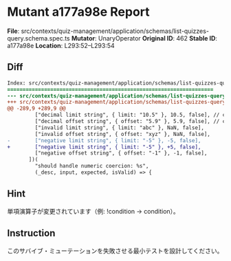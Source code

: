 # Mutant a177a98e Report

**File**: src/contexts/quiz-management/application/schemas/list-quizzes-query.schema.spec.ts
**Mutator**: UnaryOperator
**Original ID**: 462
**Stable ID**: a177a98e
**Location**: L293:52–L293:54

## Diff

```diff
Index: src/contexts/quiz-management/application/schemas/list-quizzes-query.schema.spec.ts
===================================================================
--- src/contexts/quiz-management/application/schemas/list-quizzes-query.schema.spec.ts	original
+++ src/contexts/quiz-management/application/schemas/list-quizzes-query.schema.spec.ts	mutated #462
@@ -289,9 +289,9 @@
         ["decimal limit string", { limit: "10.5" }, 10.5, false], // coerces to number but fails int validation
         ["decimal offset string", { offset: "5.9" }, 5.9, false], // coerces to number but fails int validation
         ["invalid limit string", { limit: "abc" }, NaN, false],
         ["invalid offset string", { offset: "xyz" }, NaN, false],
-        ["negative limit string", { limit: "-5" }, -5, false],
+        ["negative limit string", { limit: "-5" }, +5, false],
         ["negative offset string", { offset: "-1" }, -1, false],
       ])(
         "should handle numeric coercion: %s",
         (_desc, input, expected, isValid) => {
```

## Hint

単項演算子が変更されています（例: !condition → condition）。

## Instruction

このサバイブ・ミューテーションを失敗させる最小テストを設計してください。
